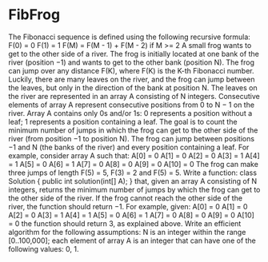 # FibFrog
The Fibonacci sequence is defined using the following recursive formula:
    F(0) = 0
    F(1) = 1
    F(M) = F(M - 1) + F(M - 2) if M >= 2
A small frog wants to get to the other side of a river. The frog is initially located at one bank of the river (position −1) and wants to get to the other bank (position N). The frog can jump over any distance F(K), where F(K) is the K-th Fibonacci number. Luckily, there are many leaves on the river, and the frog can jump between the leaves, but only in the direction of the bank at position N.
The leaves on the river are represented in an array A consisting of N integers. Consecutive elements of array A represent consecutive positions from 0 to N − 1 on the river. Array A contains only 0s and/or 1s:
0 represents a position without a leaf;
1 represents a position containing a leaf.
The goal is to count the minimum number of jumps in which the frog can get to the other side of the river (from position −1 to position N). The frog can jump between positions −1 and N (the banks of the river) and every position containing a leaf.
For example, consider array A such that:
    A[0] = 0
    A[1] = 0
    A[2] = 0
    A[3] = 1
    A[4] = 1
    A[5] = 0
    A[6] = 1
    A[7] = 0
    A[8] = 0
    A[9] = 0
    A[10] = 0
The frog can make three jumps of length F(5) = 5, F(3) = 2 and F(5) = 5.
Write a function:
class Solution { public int solution(int[] A); }
that, given an array A consisting of N integers, returns the minimum number of jumps by which the frog can get to the other side of the river. If the frog cannot reach the other side of the river, the function should return −1.
For example, given:
    A[0] = 0
    A[1] = 0
    A[2] = 0
    A[3] = 1
    A[4] = 1
    A[5] = 0
    A[6] = 1
    A[7] = 0
    A[8] = 0
    A[9] = 0
    A[10] = 0
the function should return 3, as explained above.
Write an efficient algorithm for the following assumptions:
N is an integer within the range [0..100,000];
each element of array A is an integer that can have one of the following values: 0, 1.

